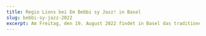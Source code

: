 ```yaml
---
title: Regio Lions bei Em Bebbi sy Jazz! in Basel
slug: bebbi-sy-jazz-2022
excerpt: Am Freitag, den 19. August 2022 findet in Basel das traditionelle em Bebbi sy Jazz statt, bei dem auch die Regio-Lions wieder einen Stand im Hof zum grünen Helm am Gemsberg haben. Wir alle hoffen auf ein schönes Fest in (fast) alter Normalität!
---
```

